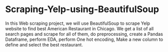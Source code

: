 # Scraping-Yelp-using-BeautifulSoup

In this Web scraping project, we will use BeautifulSoup to scrape Yelp website to find best American
Restaurant in Chicago. We get a list of all search pages and scrape for all of them, do preprocessing, create
a Pandas Dataframe, perform EDA, perform One hot encoding, Make a new column to define and select the
best restaurant.
